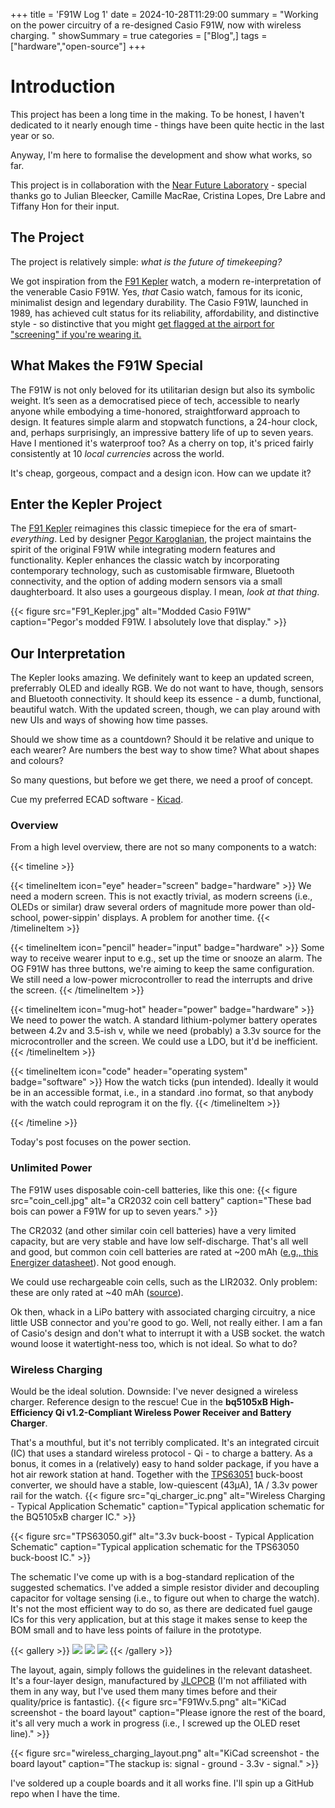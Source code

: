+++
title = 'F91W Log 1'
date = 2024-10-28T11:29:00
summary = "Working on the power circuitry of a re-designed Casio F91W, now with wireless charging. "
showSummary = true
categories = ["Blog",]
tags = ["hardware","open-source"]
+++
# Introduction
This project has been a long time in the making. To be honest, I haven't dedicated to it nearly enough time - things have been quite hectic in the last year or so.

Anyway, I'm here to formalise the development and show what works, so far.

This project is in collaboration with the [Near Future Laboratory](https://nearfuturelaboratory.com/) - special thanks go to Julian Bleecker, Camille MacRae, Cristina Lopes, Dre Labre and Tiffany Hon for their input.

## The Project
The project is relatively simple: _what is the future of timekeeping?_

We got inspiration from the [F91 Kepler](https://gitlab.com/_Pegor/kepler_fw) watch, a modern re-interpretation of the venerable Casio F91W. Yes, _that_ Casio watch, famous for its iconic, minimalist design and legendary durability. The Casio F91W, launched in 1989, has achieved cult status for its reliability, affordability, and distinctive style - so distinctive that you might [get flagged at the airport for "screening" if you're wearing it.](https://www.watchesofespionage.com/blogs/woe-dispatch/casio-f-91w-the-preferred-watch-of-terrorists)

## What Makes the F91W Special
The F91W is not only beloved for its utilitarian design but also its symbolic weight. It’s seen as a democratised piece of tech, accessible to nearly anyone while embodying a time-honored, straightforward approach to design. It features simple alarm and stopwatch functions, a 24-hour clock, and, perhaps surprisingly, an impressive battery life of up to seven years. Have I mentioned it's waterproof too? As a cherry on top, it's priced fairly consistently at 10 _local currencies_ across the world.

It's cheap, gorgeous, compact and a design icon. How can we update it?

## Enter the Kepler Project
The [F91 Kepler](https://gitlab.com/_Pegor/kepler_fw) reimagines this classic timepiece for the era of smart-_everything_. Led by designer [Pegor Karoglanian](https://gitlab.com/_Pegor), the project maintains the spirit of the original F91W while integrating modern features and functionality. Kepler enhances the classic watch by incorporating contemporary technology, such as customisable firmware, Bluetooth connectivity, and the option of adding modern sensors via a small daughterboard. It also uses a gourgeous display. I mean, _look at that thing_.

{{< figure
    src="F91_Kepler.jpg"
    alt="Modded Casio F91W"
    caption="Pegor's modded F91W. I absolutely love that display."
    >}}

## Our Interpretation
The Kepler looks amazing. We definitely want to keep an updated screen, preferrably OLED and ideally RGB. We do not want to have, though, sensors and Bluetooth connectivity. It should keep its essence - a dumb, functional, beautiful watch. With the updated screen, though, we can play around with new UIs and ways of showing how time passes.

Should we show time as a countdown? Should it be relative and unique to each wearer? Are numbers the best way to show time? What about shapes and colours?

So many questions, but before we get there, we need a proof of concept.

Cue my preferred ECAD software - [Kicad](https://www.kicad.org/).

### Overview
From a high level overview, there are not so many components to a watch:

{{< timeline >}}

{{< timelineItem icon="eye" header="screen" badge="hardware" >}}
We need a modern screen. This is not exactly trivial, as modern screens (i.e., OLEDs or similar) draw several orders of magnitude more power than old-school, power-sippin' displays. A problem for another time.
{{< /timelineItem >}}

{{< timelineItem icon="pencil" header="input" badge="hardware" >}}
Some way to receive wearer input to e.g., set up the time or snooze an alarm. The OG F91W has three buttons, we're aiming to keep the same configuration. We still need a low-power microcontroller to read the interrupts and drive the screen.
{{< /timelineItem >}}

{{< timelineItem icon="mug-hot" header="power" badge="hardware" >}}
We need to power the watch. A standard lithium-polymer battery operates between 4.2v and 3.5-ish v, while we need (probably) a 3.3v source for the microcontroller and the screen. We could use a LDO, but it'd be inefficient. 
{{< /timelineItem >}}

{{< timelineItem icon="code" header="operating system" badge="software" >}}
How the watch ticks (pun intended). Ideally it would be in an accessible format, i.e., in a standard .ino format, so that anybody with the watch could reprogram it on the fly.
{{< /timelineItem >}}

{{< /timeline >}}

Today's post focuses on the power section.

### Unlimited Power
The F91W uses disposable coin-cell batteries, like this one:
{{< figure
    src="coin_cell.jpg"
    alt="a CR2032 coin cell battery"
    caption="These bad bois can power a F91W for up to seven years."
    >}}

The CR2032 (and other similar coin cell batteries) have a very limited capacity, but are very stable and have low self-discharge. That's all well and good, but common coin cell batteries are rated at ~200 mAh ([e.g., this Energizer datasheet](https://data.energizer.com/pdfs/cr2032.pdf)). Not good enough.

We could use rechargeable coin cells, such as the LIR2032. Only problem: these are only rated at ~40 mAh ([source](https://uk.rs-online.com/web/p/button-batteries/1834291)). 

Ok then, whack in a LiPo battery with associated charging circuitry, a nice little USB connector and you're good to go. Well, not really either. I am a fan of Casio's design and don't what to interrupt it with a USB socket. the watch wound loose it watertight-ness too, which is not ideal. So what to do?

### Wireless Charging
Would be the ideal solution. Downside: I've never designed a wireless charger. Reference design to the rescue! Cue in the **bq5105xB High-Efficiency Qi v1.2-Compliant Wireless Power Receiver
and Battery Charger**.

That's a mouthful, but it's not terribly complicated. It's an integrated circuit (IC) that uses a standard wireless protocol - Qi - to charge a battery. As a bonus, it comes in a (relatively) easy to hand solder package, if you have a hot air rework station at hand. Together with the [TPS63051](https://www.ti.com/product/TPS63051) buck-boost converter, we should have a stable, low-quiescent (43µA), 1A / 3.3v power rail for the watch.
{{< figure
    src="qi_charger_ic.png"
    alt="Wireless Charging - Typical Application Schematic"
    caption="Typical application schematic for the BQ5105xB charger IC."
    >}}

{{< figure
    src="TPS63050.gif"
    alt="3.3v buck-boost - Typical Application Schematic"
    caption="Typical application schematic for the TPS63050 buck-boost IC."
    >}}

The schematic I've come up with is a bog-standard replication of the suggested schematics. I've added a simple resistor divider and decoupling capacitor for voltage sensing (i.e., to figure out when to charge the watch). It's not the most efficient way to do so, as there are dedicated fuel gauge ICs for this very application, but at this stage it makes sense to keep the BOM small and to have less points of failure in the prototype. 

{{< gallery >}}
  <img src="1.png" class="grid-w100" />
  <img src="2.png" class="grid-w50" />
  <img src="3.png" class="grid-w50" />
{{< /gallery >}}

The layout, again, simply follows the guidelines in the relevant datasheet. It's a four-layer design, manufactured by [JLCPCB](https://jlcpcb.com/) (I'm not affiliated with them in any way, but I've used them many times before and their quality/price is fantastic).
{{< figure
    src="F91Wv.5.png"
    alt="KiCad screenshot - the board layout"
    caption="Please ignore the rest of the board, it's all very much a work in progress (i.e., I screwed up the OLED reset line)."
    >}}

{{< figure
    src="wireless_charging_layout.png"
    alt="KiCad screenshot - the board layout"
    caption="The stackup is: signal - ground - 3.3v - signal."
    >}}

I've soldered up a couple boards and it all works fine. I'll spin up a GitHub repo when I have the time.